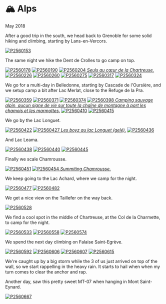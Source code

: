 # 🏔 Alps
May 2018

After a good trip in the south, we head back to Grenoble for some solid
hiking and climbing, starting by Lans-en-Vercors.

[![P2560153](/photos/hd/P2560153.jpg)](/photos/P2560153.md)

The same night we hike the Dent de Crolles to go camp on top.

[![P2560178](/photos/hd/P2560178.jpg)](/photos/P2560178.md)
[![P2560190](/photos/hd/P2560190.jpg)](/photos/P2560190.md)
[![P2560204](/photos/hd/P2560204.jpg) *Seuls au cœur de la Chartreuse.*](/photos/P2560204.md)
[![P2560226](/photos/hd/P2560226.jpg)](/photos/P2560226.md)
[![P2560260](/photos/hd/P2560260.jpg)](/photos/P2560260.md)
[![P2560275](/photos/hd/P2560275.jpg)](/photos/P2560275.md)
[![P2560317](/photos/hd/P2560317.jpg)](/photos/P2560317.md)
[![P2560324](/photos/hd/P2560324.jpg)](/photos/P2560324.md)

We go for a multi-day in Belledonne, starting by Cascade de l'Oursière,
and we setup camp a bit after Lac Merlat, close to the Refuge de la Pra.

[![P2560359](/photos/hd/P2560359.jpg)](/photos/P2560359.md)
[![P2560371](/photos/hd/P2560371.jpg)](/photos/P2560371.md)
[![P2560374](/photos/hd/P2560374.jpg)](/photos/P2560374.md)
[![P2560398](/photos/hd/P2560398.jpg) *Camping sauvage alpin, aucun signe de vie sur toute la chaîne de montagne à part les chamois et les marmottes.*](/photos/P2560398.md)
[![P2560410](/photos/hd/P2560410.jpg)](/photos/P2560410.md)
[![P2560415](/photos/hd/P2560415.jpg)](/photos/P2560415.md)

We go by the Lac Longuet.

[![P2560422](/photos/hd/P2560422.jpg)](/photos/P2560422.md)
[![P2560427](/photos/hd/P2560427.jpg) *Les boyz au lac Longuet (gelé).*](/photos/P2560427.md)
[![P2560436](/photos/hd/P2560436.jpg)](/photos/P2560436.md)

And Lac Leama.

[![P2560438](/photos/hd/P2560438.jpg)](/photos/P2560438.md)
[![P2560440](/photos/hd/P2560440.jpg)](/photos/P2560440.md)
[![P2560445](/photos/hd/P2560445.jpg)](/photos/P2560445.md)

Finally we scale Chamrousse.

[![P2560451](/photos/hd/P2560451.jpg)](/photos/P2560451.md)
[![P2560454](/photos/hd/P2560454.jpg) *Summiting Chamrousse.*](/photos/P2560454.md)

We keep going to the Lac Achard, where we camp for the night.

[![P2560477](/photos/hd/P2560477.jpg)](/photos/P2560477.md)
[![P2560482](/photos/hd/P2560482.jpg)](/photos/P2560482.md)

We get a nice view on the Taillefer on the way back.

[![P2560528](/photos/hd/P2560528.jpg)](/photos/P2560528.md)

We find a cool spot in the middle of Chartreuse, at the Col de la
Charmette, to camp for the night.

[![P2560533](/photos/hd/P2560533.jpg)](/photos/P2560533.md)
[![P2560558](/photos/hd/P2560558.jpg)](/photos/P2560558.md)
[![P2560574](/photos/hd/P2560574.jpg)](/photos/P2560574.md)

We spend the next day climbing on Falaise Saint-Egrève.

[![P2560592](/photos/hd/P2560592.jpg)](/photos/P2560592.md)
[![P2560606](/photos/hd/P2560606.jpg)](/photos/P2560606.md)
[![P2560607](/photos/hd/P2560607.jpg)](/photos/P2560607.md)
[![P2560615](/photos/hd/P2560615.jpg)](/photos/P2560615.md)

We're caught up by a big storm while the 3 of us just arrived on top of
the wall, so we start rappelling in the heavy rain. It starts to hail
when when my turn comes to clear the anchor and rap.

Another day, saw this pretty sweet MT-07 when hanging in Mont Saint-Eynard.

[![P2560667](/photos/hd/P2560667.jpg)](/photos/P2560667.md)
